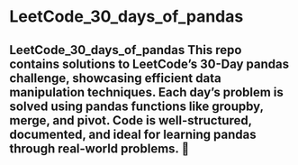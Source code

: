# LeetCode_30_days_of_pandas
## LeetCode_30_days_of_pandas    This repo contains solutions to LeetCode’s 30-Day pandas challenge, showcasing efficient data manipulation techniques. Each day’s problem is solved using pandas functions like groupby, merge, and pivot. Code is well-structured, documented, and ideal for learning pandas through real-world problems. 🚀
